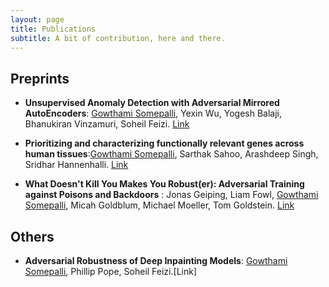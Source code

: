 ```yaml
---
layout: page
title: Publications
subtitle: A bit of contribution, here and there.
---
```


## Preprints

- **Unsupervised Anomaly Detection with Adversarial Mirrored AutoEncoders**: <ins>Gowthami Somepalli</ins>, Yexin Wu, Yogesh Balaji, Bhanukiran Vinzamuri, Soheil Feizi. [Link](https://arxiv.org/abs/2003.10713)


- **Prioritizing and characterizing functionally relevant genes across human tissues**:<ins>Gowthami Somepalli</ins>, Sarthak Sahoo, Arashdeep Singh, Sridhar Hannenhalli. [Link](https://www.biorxiv.org/content/10.1101/2021.01.22.427774v1)

- **What Doesn't Kill You Makes You Robust(er): Adversarial Training against Poisons and Backdoors** : Jonas Geiping, Liam Fowl, <ins>Gowthami Somepalli</ins>, Micah Goldblum, Michael Moeller, Tom Goldstein. [Link](https://arxiv.org/abs/2102.13624)


## Others

- **Adversarial Robustness of Deep Inpainting Models**: <ins>Gowthami Somepalli</ins>, Phillip Pope, Soheil Feizi.[Link]
